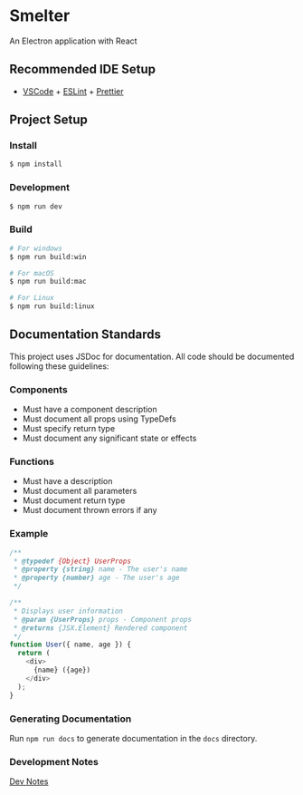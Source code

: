 # Smelter

An Electron application with React

## Recommended IDE Setup

- [VSCode](https://code.visualstudio.com/) + [ESLint](https://marketplace.visualstudio.com/items?itemName=dbaeumer.vscode-eslint) + [Prettier](https://marketplace.visualstudio.com/items?itemName=esbenp.prettier-vscode)

## Project Setup

### Install

```bash
$ npm install
```

### Development

```bash
$ npm run dev
```

### Build

```bash
# For windows
$ npm run build:win

# For macOS
$ npm run build:mac

# For Linux
$ npm run build:linux
```

## Documentation Standards

This project uses JSDoc for documentation. All code should be documented following these guidelines:

### Components

- Must have a component description
- Must document all props using TypeDefs
- Must specify return type
- Must document any significant state or effects

### Functions

- Must have a description
- Must document all parameters
- Must document return type
- Must document thrown errors if any

### Example

```javascript
/**
 * @typedef {Object} UserProps
 * @property {string} name - The user's name
 * @property {number} age - The user's age
 */

/**
 * Displays user information
 * @param {UserProps} props - Component props
 * @returns {JSX.Element} Rendered component
 */
function User({ name, age }) {
  return (
    <div>
      {name} ({age})
    </div>
  );
}
```

### Generating Documentation

Run `npm run docs` to generate documentation in the `docs` directory.

### Development Notes

[Dev Notes](./dev-notes/README.md)

